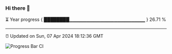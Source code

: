 ### Hi there 👋

⏳ Year progress { ████████▁▁▁▁▁▁▁▁▁▁▁▁▁▁▁▁▁▁▁▁▁▁ } 26.71 %

---

⏰ Updated on Sun, 07 Apr 2024 18:12:36 GMT

![Progress Bar CI](https://github.com/liununu/liununu/workflows/Progress%20Bar%20CI/badge.svg)
